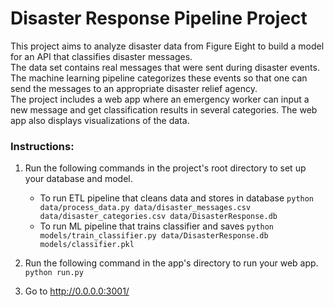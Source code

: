 # Disaster Response Pipeline Project

This project aims to analyze disaster data from Figure Eight to build a model for an API that classifies disaster messages.  
The data set contains real messages that were sent during disaster events. 
The machine learning pipeline categorizes these events so that one can send the messages to an appropriate disaster relief agency.  
The project includes a web app where an emergency worker can input a new message and get classification results in several categories. 
The web app also displays visualizations of the data.


### Instructions:
1. Run the following commands in the project's root directory to set up your database and model.

    - To run ETL pipeline that cleans data and stores in database
        `python data/process_data.py data/disaster_messages.csv data/disaster_categories.csv data/DisasterResponse.db`
    - To run ML pipeline that trains classifier and saves
        `python models/train_classifier.py data/DisasterResponse.db models/classifier.pkl`

2. Run the following command in the app's directory to run your web app.
    `python run.py`

3. Go to http://0.0.0.0:3001/
